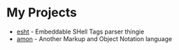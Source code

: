 # My Projects

- [esht](https://gitlab.com/4bcx/esht) - Embeddable SHell Tags parser thingie
- [amon](https://gitlab.com/4bcx/amon) - Another Markup and Object Notation language
